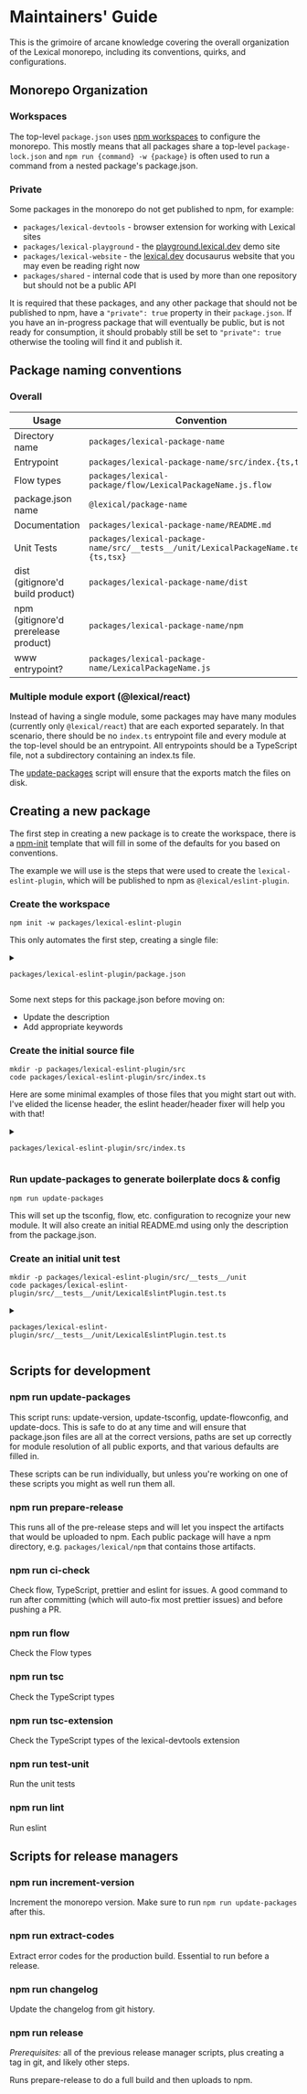 # Maintainers' Guide

This is the grimoire of arcane knowledge covering the overall organization
of the Lexical monorepo, including its conventions, quirks, and
configurations.

## Monorepo Organization

### Workspaces

The top-level `package.json` uses
[npm workspaces](https://docs.npmjs.com/cli/v10/using-npm/workspaces) to
configure the monorepo. This mostly means that all packages share a
top-level `package-lock.json` and `npm run {command} -w {package}` is often
used to run a command from a nested package's package.json.

### Private

Some packages in the monorepo do not get published to npm, for example:

* `packages/lexical-devtools` - browser extension for working with Lexical
  sites
* `packages/lexical-playground` - the
  [playground.lexical.dev](https://playground.lexical.dev/) demo site
* `packages/lexical-website` - the [lexical.dev](https://lexical.dev/)
  docusaurus website that you may even be reading right now
* `packages/shared` - internal code that is used by more than one repository
  but should not be a public API

It is required that these packages, and any other package that should not be
published to npm, have a `"private": true` property in their `package.json`.
If you have an in-progress package that will eventually be public, but is
not ready for consumption, it should probably still be set to
`"private": true` otherwise the tooling will find it and publish it.

## Package naming conventions

### Overall

| Usage | Convention |
| -- | -- |
| Directory name | `packages/lexical-package-name` |
| Entrypoint | `packages/lexical-package-name/src/index.{ts,tsx}` |
| Flow types | `packages/lexical-package/flow/LexicalPackageName.js.flow` |
| package.json name | `@lexical/package-name` |
| Documentation | `packages/lexical-package-name/README.md` |
| Unit Tests | `packages/lexical-package-name/src/__tests__/unit/LexicalPackageName.test.{ts,tsx}` |
| dist (gitignore'd build product) | `packages/lexical-package-name/dist` |
| npm (gitignore'd prerelease product) | `packages/lexical-package-name/npm` |
| www entrypoint? | `packages/lexical-package-name/LexicalPackageName.js` |

### Multiple module export (@lexical/react)

Instead of having a single module, some packages may have many modules
(currently only `@lexical/react`) that are each exported separately.
In that scenario, there should be no `index.ts` entrypoint file and every module
at the top-level should be an entrypoint. All entrypoints should be a
TypeScript file, not a subdirectory containing an index.ts file.

The [update-packages](#npm-run-update-packages) script will ensure that the
exports match the files on disk.

## Creating a new package

The first step in creating a new package is to create the workspace, there
is a [npm-init](https://docs.npmjs.com/cli/v10/commands/npm-init) template
that will fill in some of the defaults for you based on conventions.

The example we will use is the steps that were used to create the
`lexical-eslint-plugin`, which will be published to npm as
`@lexical/eslint-plugin`.

### Create the workspace

```
npm init -w packages/lexical-eslint-plugin
```

This only automates the first step, creating a single file:

<details><summary>

`packages/lexical-eslint-plugin/package.json`
</summary>

```json
{
  "name": "@lexical/eslint-plugin",
  "description": "",
  "keywords": [
    "lexical",
    "editor"
  ],
  "version": "0.14.3",
  "license": "MIT",
  "repository": {
    "type": "git",
    "url": "git+https://github.com/facebook/lexical.git",
    "directory": "packages/lexical-eslint-plugin"
  },
  "main": "LexicalEslintPlugin.js",
  "types": "index.d.ts",
  "bugs": {
    "url": "https://github.com/facebook/lexical/issues"
  },
  "homepage": "https://github.com/facebook/lexical#readme"
}
```
</details>

Some next steps for this package.json before moving on:

- Update the description
- Add appropriate keywords

### Create the initial source file

```
mkdir -p packages/lexical-eslint-plugin/src
code packages/lexical-eslint-plugin/src/index.ts
```

Here are some minimal examples of those files that you might start out with.
I've elided the license header, the eslint header/header fixer will help you
with that!

<details><summary>

`packages/lexical-eslint-plugin/src/index.ts`
</summary>

```typescript
import {name, version} from '../package.json';

const plugin = {
  meta: {name, version},
  rules: {},
};

export default plugin;
```
</details>

### Run update-packages to generate boilerplate docs & config

```
npm run update-packages
```

This will set up the tsconfig, flow, etc. configuration to recognize your
new module. It will also create an initial README.md using only the
description from the package.json.


### Create an initial unit test

```
mkdir -p packages/lexical-eslint-plugin/src/__tests__/unit
code packages/lexical-eslint-plugin/src/__tests__/unit/LexicalEslintPlugin.test.ts
```


<details><summary>

`packages/lexical-eslint-plugin/src/__tests__/unit/LexicalEslintPlugin.test.ts`
</summary>

```typescript
import plugin from '@lexical/eslint-plugin';

describe('LexicalEslintPlugin', () => {
  it('exports a plugin with meta and rules', () => {
    expect(Object.keys(plugin).sort()).toMatchObject(['meta', 'rules']);
  });
});
```
</details>


## Scripts for development

### npm run update-packages

This script runs: update-version, update-tsconfig, update-flowconfig, and
update-docs. This is safe to do at any time and will ensure that package.json
files are all at the correct versions, paths are set up correctly for module
resolution of all public exports, and that various defaults are filled in.

These scripts can be run individually, but unless you're working on one
of these scripts you might as well run them all.

### npm run prepare-release

This runs all of the pre-release steps and will let you inspect the artifacts
that would be uploaded to npm. Each public package will have a npm directory, e.g.
`packages/lexical/npm` that contains those artifacts.

### npm run ci-check

Check flow, TypeScript, prettier and eslint for issues. A good command to run
after committing (which will auto-fix most prettier issues) and before pushing
a PR.

### npm run flow

Check the Flow types

### npm run tsc

Check the TypeScript types

### npm run tsc-extension

Check the TypeScript types of the lexical-devtools extension

### npm run test-unit

Run the unit tests

### npm run lint

Run eslint

## Scripts for release managers

### npm run increment-version

Increment the monorepo version. Make sure to run `npm run update-packages`
after this.

### npm run extract-codes

Extract error codes for the production build. Essential to run before a release.

### npm run changelog

Update the changelog from git history.

### npm run release

*Prerequisites:* all of the previous release manager scripts,
plus creating a tag in git, and likely other steps.

Runs prepare-release to do a full build and then uploads to npm.

